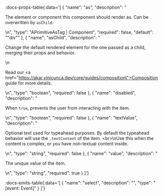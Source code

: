<!-- This file was automatic generated. Do not edit it manually -->

:docs-props-table{:data='[
  {
    "name": "as",
    "description": "<p>The element or component this component should render as. Can be overwritten by <code>asChild</code>.</p>\n",
    "type": "APrimitiveAsTag | Component",
    "required": false,
    "default": "\"div\""
  },
  {
    "name": "asChild",
    "description": "<p>Change the default rendered element for the one passed as a child, merging their props and behavior.</p>\n<p>Read our <a href=\"https://akar.vinicunca.dev/core/guides/composition\">Composition</a> guide for more details.</p>\n",
    "type": "boolean",
    "required": false
  },
  {
    "name": "disabled",
    "description": "<p>When <code>true</code>, prevents the user from interacting with the item.</p>\n",
    "type": "boolean",
    "required": false
  },
  {
    "name": "textValue",
    "description": "<p>Optional text used for typeahead purposes. By default the typeahead behavior will use the <code>.textContent</code> of the item. &lt;br&gt;\nUse this when the content is complex, or you have non-textual content inside.</p>\n",
    "type": "string",
    "required": false
  },
  {
    "name": "value",
    "description": "<p>The unique value of the item.</p>\n",
    "type": "string",
    "required": true
  }
]'} 

:docs-emits-table{:data='[
  {
    "name": "select",
    "description": "",
    "type": "[event: Event]"
  }
]'} 
